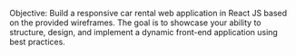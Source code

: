 Objective:
Build a responsive car rental web application in React JS based on
the provided wireframes. The goal is to showcase your ability to
structure, design, and implement a dynamic front-end application
using best practices.
